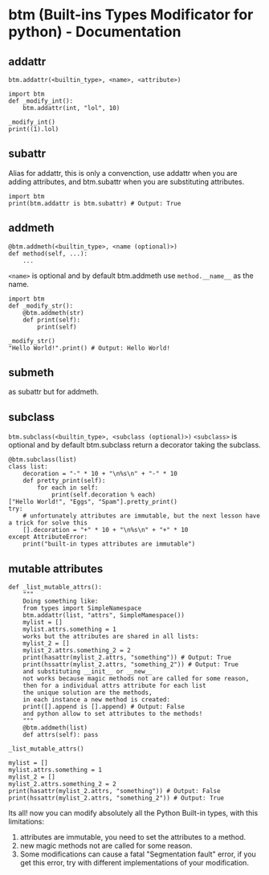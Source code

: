 btm (Built-ins Types Modificator for python) - Documentation
=========================================

addattr
-------

`btm.addattr(<builtin_type>, <name>, <attribute>)`

    import btm
    def _modify_int():
        btm.addattr(int, "lol", 10)

    _modify_int()
    print((1).lol)

subattr
-------

Alias for addattr, this is only a convenction,
use addattr when you are adding attributes, and
btm.subattr when you are substituting attributes.

    import btm
    print(btm.addattr is btm.subattr) # Output: True

addmeth
-------

    @btm.addmeth(<builtin_type>, <name (optional)>)
    def method(self, ...):
        ...

`<name>` is optional and by default btm.addmeth use `method.__name__` as the name.

    import btm
    def _modify_str():
        @btm.addmeth(str)
        def print(self):
            print(self)

    _modify_str()
    "Hello World!".print() # Output: Hello World!

submeth
-------

as subattr but for addmeth.

subclass
--------

`btm.subclass(<builtin_type>, <subclass (optional)>)`
`<subclass>` is optional and by default btm.subclass
return a decorator taking the subclass.

    @btm.subclass(list)
    class list:
        decoration = "-" * 10 + "\n%s\n" + "-" * 10 
        def pretty_print(self):
            for each in self:
                print(self.decoration % each)
    ["Hello World!", "Eggs", "Spam"].pretty_print()
    try:
        # unfortunately attributes are immutable, but the next lesson have a trick for solve this
        [].decoration = "+" * 10 + "\n%s\n" + "+" * 10
    except AttributeError:
        print("built-in types attributes are immutable")

mutable attributes
----------

    def _list_mutable_attrs():
        """
        Doing something like:
        from types import SimpleNamespace
        btm.addattr(list, "attrs", SimpleMamespace())
        mylist = []
        mylist.attrs.something = 1
        works but the attributes are shared in all lists:
        mylist_2 = []
        mylist_2.attrs.something_2 = 2
        print(hasattr(mylist_2.attrs, "something")) # Output: True
        print(hssattr(mylist_2.attrs, "something_2")) # Output: True
        and substituting __init__ or __new__
        not works because magic methods not are called for some reason,
        then for a individual attrs attribute for each list
        the unique solution are the methods,
        in each instance a new method is created:
        print([].append is [].append) # Output: False
        and python allow to set attributes to the methods!
        """
        @btm.addmeth(list)
        def attrs(self): pass

    _list_mutable_attrs()

    mylist = []
    mylist.attrs.something = 1
    mylist_2 = []
    mylist_2.attrs.something_2 = 2
    print(hasattr(mylist_2.attrs, "something")) # Output: False
    print(hssattr(mylist_2.attrs, "something_2")) # Output: True

Its all! now you can modify absolutely all the Python Built-in types, with this limitations:

1) attributes are immutable, you need to set the attributes to a method.
2) new magic methods not are called for some reason.
3) Some modifications can cause a fatal "Segmentation fault" error,
if you get this error, try with different implementations of your modification.

